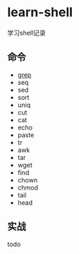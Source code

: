 # learn-shell

学习shell记录

## 命令

- [grep](docs/grep.md)
- seq
- sed
- sort
- uniq
- cut
- cat
- echo
- paste
- tr
- awk
- tar
- wget
- find
- chown
- chmod
- tail
- head

## 实战

todo